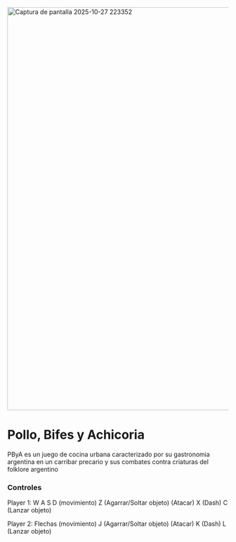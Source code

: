 
<img width="1634" height="917" alt="Captura de pantalla 2025-10-27 223352" src="https://github.com/user-attachments/assets/fc655a69-bd3c-424e-ae03-d75441166e8a" />

# Pollo, Bifes y Achicoria

PByA es un juego de cocina urbana caracterizado por su gastronomia argentina en un carribar precario y sus combates contra criaturas del folklore argentino



### Controles

Player 1:
W A S D (movimiento)
Z (Agarrar/Soltar objeto) (Atacar)
X (Dash)
C (Lanzar objeto)

Player 2:
Flechas (movimiento)
J (Agarrar/Soltar objeto) (Atacar)
K (Dash)
L (Lanzar objeto)
